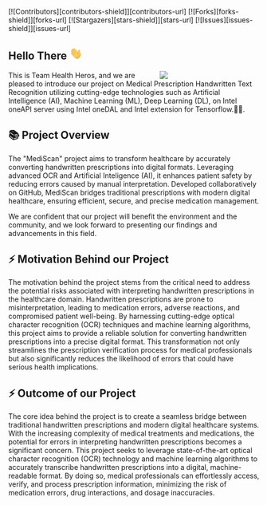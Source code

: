 <a name="readme-top"></a>
  [![Contributors][contributors-shield]][contributors-url]
  [![Forks][forks-shield]][forks-url]
  [![Stargazers][stars-shield]][stars-url]
  [![Issues][issues-shield]][issues-url]

<h2> Hello There <img src="https://raw.githubusercontent.com/ABSphreak/ABSphreak/master/gifs/Hi.gif" height="25px"></h2>

<img align="right" src="https://github.com/rajput2107/rajput2107/blob/master/Assets/Developer.gif" width='200'/>

 
 
 
This is  Team Health Heros, and we are pleased to introduce our project on Medical Prescription Handwritten Text Recognition utilizing cutting-edge technologies such as Artificial Intelligence (AI), Machine Learning (ML), Deep Learning (DL), on Intel oneAPI server using Intel oneDAL and Intel extension for Tensorflow.👨‍💻. 

## 📚 Project Overview

The "MediScan" project aims to transform healthcare by accurately converting handwritten prescriptions into digital formats. Leveraging advanced OCR and Artificial Inteligence (AI), it enhances patient safety by reducing errors caused by manual interpretation. Developed collaboratively on GitHub, MediScan bridges traditional prescriptions with modern digital healthcare, ensuring efficient, secure, and precise medication management. 

We are confident that our project will benefit the environment and the community, and we look forward to presenting our findings and advancements in this field. 

## ⚡ Motivation Behind our Project
The motivation behind the project stems from the critical need to address the potential risks associated with interpreting handwritten prescriptions in the healthcare domain. Handwritten prescriptions are prone to misinterpretation, leading to medication errors, adverse reactions, and compromised patient well-being. By harnessing cutting-edge optical character recognition (OCR) techniques and machine learning algorithms, this project aims to provide a reliable solution for converting handwritten prescriptions into a precise digital format. This transformation not only streamlines the prescription verification process for medical professionals but also significantly reduces the likelihood of errors that could have serious health implications. 

## ⚡ Outcome of our Project
The core idea behind the project is to create a seamless bridge between traditional handwritten prescriptions and modern digital healthcare systems. With the increasing complexity of medical treatments and medications, the potential for errors in interpreting handwritten prescriptions becomes a significant concern. This project seeks to leverage state-of-the-art optical character recognition (OCR) technology and machine learning algorithms to accurately transcribe handwritten prescriptions into a digital, machine-readable format. By doing so, medical professionals can effortlessly access, verify, and process prescription information, minimizing the risk of medication errors, drug interactions, and dosage inaccuracies.





